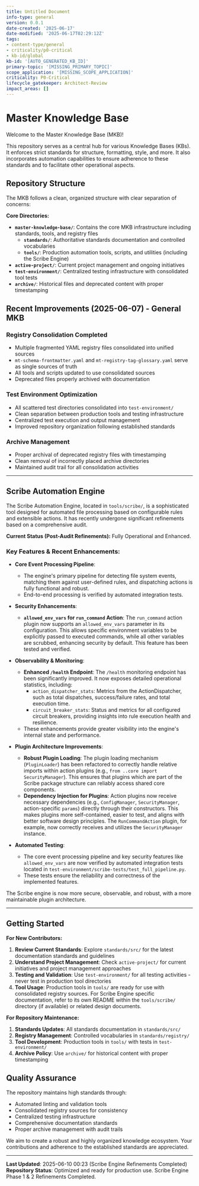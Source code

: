 ```yaml
---
title: Untitled Document
info-type: general
version: 0.0.1
date-created: '2025-06-17'
date-modified: '2025-06-17T02:29:12Z'
tags:
- content-type/general
- criticality/p0-critical
- kb-id/global
kb-id: '[AUTO_GENERATED_KB_ID]'
primary-topic: '[MISSING_PRIMARY_TOPIC]'
scope_application: '[MISSING_SCOPE_APPLICATION]'
criticality: P0-Critical
lifecycle_gatekeeper: Architect-Review
impact_areas: []
---
```

# Master Knowledge Base

Welcome to the Master Knowledge Base (MKB)!

This repository serves as a central hub for various Knowledge Bases (KBs). It enforces strict standards for structure, formatting, style, and more. It also incorporates automation capabilities to ensure adherence to these standards and to facilitate other operational aspects.

## Repository Structure

The MKB follows a clean, organized structure with clear separation of concerns:

**Core Directories:**

*   **`master-knowledge-base/`**: Contains the core MKB infrastructure including standards, tools, and registry files
    *   **`standards/`**: Authoritative standards documentation and controlled vocabularies
    *   **`tools/`**: Production automation tools, scripts, and utilities (including the Scribe Engine)
*   **`active-project/`**: Current project management and ongoing initiatives
*   **`test-environment/`**: Centralized testing infrastructure with consolidated tool tests
*   **`archive/`**: Historical files and deprecated content with proper timestamping

## Recent Improvements (2025-06-07) - General MKB

### Registry Consolidation Completed
- Multiple fragmented YAML registry files consolidated into unified sources
- `mt-schema-frontmatter.yaml` and `mt-registry-tag-glossary.yaml` serve as single sources of truth
- All tools and scripts updated to use consolidated sources
- Deprecated files properly archived with documentation

### Test Environment Optimization
- All scattered test directories consolidated into `test-environment/`
- Clean separation between production tools and testing infrastructure
- Centralized test execution and output management
- Improved repository organization following established standards

### Archive Management
- Proper archival of deprecated registry files with timestamping
- Clean removal of incorrectly placed archive directories
- Maintained audit trail for all consolidation activities

---

## Scribe Automation Engine

The Scribe Automation Engine, located in `tools/scribe/`, is a sophisticated tool designed for automated file processing based on configurable rules and extensible actions. It has recently undergone significant refinements based on a comprehensive audit.

**Current Status (Post-Audit Refinements):** Fully Operational and Enhanced.

### Key Features & Recent Enhancements:

*   **Core Event Processing Pipeline**:
    *   The engine's primary pipeline for detecting file system events, matching them against user-defined rules, and dispatching actions is fully functional and robust.
    *   End-to-end processing is verified by automated integration tests.

*   **Security Enhancements**:
    *   **`allowed_env_vars` for `run_command` Action**: The `run_command` action plugin now supports an `allowed_env_vars` parameter in its configuration. This allows specific environment variables to be explicitly passed to executed commands, while all other variables are scrubbed, enhancing security by default. This feature has been tested and verified.

*   **Observability & Monitoring**:
    *   **Enhanced `/health` Endpoint**: The `/health` monitoring endpoint has been significantly improved. It now exposes detailed operational statistics, including:
        *   `action_dispatcher_stats`: Metrics from the ActionDispatcher, such as total dispatches, success/failure rates, and total execution time.
        *   `circuit_breaker_stats`: Status and metrics for all configured circuit breakers, providing insights into rule execution health and resilience.
    *   These enhancements provide greater visibility into the engine's internal state and performance.

*   **Plugin Architecture Improvements**:
    *   **Robust Plugin Loading**: The plugin loading mechanism (`PluginLoader`) has been refactored to correctly handle relative imports within action plugins (e.g., `from ..core import SecurityManager`). This ensures that plugins which are part of the Scribe package structure can reliably access shared core components.
    *   **Dependency Injection for Plugins**: Action plugins now receive necessary dependencies (e.g., `ConfigManager`, `SecurityManager`, action-specific `params`) directly through their constructors. This makes plugins more self-contained, easier to test, and aligns with better software design principles. The `RunCommandAction` plugin, for example, now correctly receives and utilizes the `SecurityManager` instance.

*   **Automated Testing**:
    *   The core event processing pipeline and key security features like `allowed_env_vars` are now verified by automated integration tests located in `test-environment/scribe-tests/test_full_pipeline.py`.
    *   These tests ensure the reliability and correctness of the implemented features.

The Scribe engine is now more secure, observable, and robust, with a more maintainable plugin architecture.

---

## Getting Started

**For New Contributors:**

1.  **Review Current Standards**: Explore `standards/src/` for the latest documentation standards and guidelines
2.  **Understand Project Management**: Check `active-project/` for current initiatives and project management approaches
3.  **Testing and Validation**: Use `test-environment/` for all testing activities - never test in production tool directories
4.  **Tool Usage**: Production tools in `tools/` are ready for use with consolidated registry sources. For Scribe Engine specific documentation, refer to its own README within the `tools/scribe/` directory (if available) or related design documents.

**For Repository Maintenance:**

1.  **Standards Updates**: All standards documentation in `standards/src/`
2.  **Registry Management**: Controlled vocabularies in `standards/registry/`
3.  **Tool Development**: Production tools in `tools/` with tests in `test-environment/`
4.  **Archive Policy**: Use `archive/` for historical content with proper timestamping

## Quality Assurance

The repository maintains high standards through:
- Automated linting and validation tools
- Consolidated registry sources for consistency
- Centralized testing infrastructure
- Comprehensive documentation standards
- Proper archive management with audit trails

We aim to create a robust and highly organized knowledge ecosystem. Your contributions and adherence to the established standards are appreciated.

---

**Last Updated**: 2025-06-10 00:23 (Scribe Engine Refinements Completed)
**Repository Status**: Optimized and ready for production use. Scribe Engine Phase 1 & 2 Refinements Completed.

